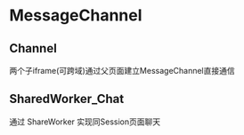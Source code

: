 # MessageChannel
## Channel
两个子iframe(可跨域)通过父页面建立MessageChannel直接通信
## SharedWorker_Chat 
通过 ShareWorker 实现同Session页面聊天
